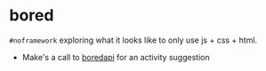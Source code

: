 # bored
`#noframework` exploring what it looks like to only use js + css + html.

* Make's a call to [boredapi](https://www.boredapi.com) for an activity suggestion


